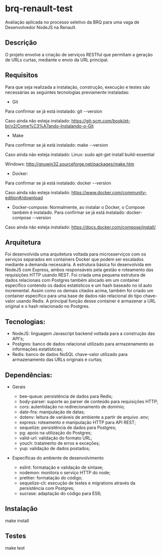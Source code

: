 # brq-renault-test
Avaliação aplicada no processo seletivo da BRQ para uma vaga de Desenvolvedor NodeJS na Renault.

## Descrição
O projeto envolve a criação de serviços RESTful que permitam a geração de URLs curtas, mediante o envio da URL principal.

## Requisitos
Para que seja realizada a instalação, construção, execução e testes são necessárias as seguintes tecnologias previamente instaladas:

- Git

Para confirmar se já está instalado:
git --version

Caso ainda não esteja instalado:
https://git-scm.com/book/pt-br/v2/Come%C3%A7ando-Instalando-o-Git


- Make

Para confirmar se já está instalado:
make --version

Caso ainda não esteja instalado:
Linux:
sudo apt-get install build-essential

Windows:
http://gnuwin32.sourceforge.net/packages/make.htm


- Docker:

Para confirmar se já está instalado:
docker --version

Caso ainda não esteja instalado:
https://www.docker.com/community-edition#/download


- Docker-compose:
Normalmente, ao instalar o Docker, o Compose também é instalado. Para confirmar se já está instalado:
docker-compose --version

Caso ainda não esteja instalado:
https://docs.docker.com/compose/install/


## Arquitetura
Foi desenvolvida uma arquitetura voltada para microsserviços com os serviços separados em containers Docker que podem ser escalados mediante a demanda necessária. A estrutura básica foi desenvolvida em NodeJS com Express, ambos responsáveis pela gestão e roteamento das requisições HTTP usando REST.
Foi criada uma pequena estrutura de dados relacionais com Postgres também alocado em um container específico contendo os dados estatísticos e um hash baseado no id auto incremental.
Assim como os demais citados acima, também foi criado um container específico para uma base de dados não relacional do tipo chave-valor usando Redis. A principal função desse container é armazenar a URL original e o hash relacionado no Postgres.

## Tecnologias:
- NodeJS: linguagem Javascript backend voltada para a construção das API's;
- Postgres: banco de dados relacional utilizado para armazenamento as informações estatísticas;
- Redis: banco de dados NoSQL chave-valor utilizado para armazenamento das URLs originais e curtas;

## Dependências:
- Gerais
    - bee-queue: persistência de dados para Redis;
    - body-parser: suporte ao parser de conteúdo para requisições HTTP;
    - cors: autentidação no redirecionamento de domínio;
    - date-fns: manipulação de datas;
    - dotenv: leitura de variáveis de ambiente a partir de arquivo .env;
    - express: roteamento e manipulação HTTP para API REST;
    - sequelize: persistência de dados para Postgres;
    - pg: apoio na utilização do Postgres;
    - valid-url: validação do formato URL;
    - youch: tratamento de erros e exceções;
    - yup: validação de dados postados;

- Específicas do ambiente de desenvolvimento
    - eslint: formatação e validação de sintaxe;
    - nodemon: monitora o serviço HTTP do node;
    - prettier: formatação do código;
    - sequelize-cli: execução de testes e migrations através da persistência com Postgres;
    - sucrase: adaptação do código para ES6;

## Instalação
make install

## Testes
make test

